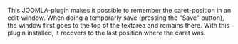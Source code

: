 This JOOMLA-plugin makes it possible to remember the caret-position in an edit-window. When doing a temporarly save (pressing the "Save" button), the window first goes to the top of the textarea and remains there. With this plugin installed, it recovers to the last position where the carat was.
